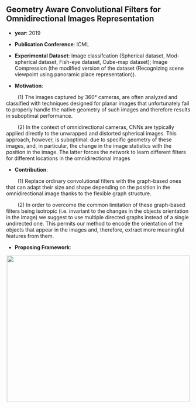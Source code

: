## Geometry Aware Convolutional Filters for Omnidirectional Images Representation

- **year**: 2019

- **Publication Conference**: ICML

- **Experimental Dataset**: Image classifcation (Spherical dataset, Mod-spherical dataset, Fish-eye dataset, Cube-map dataset); Image Compression (the modified version of the dataset (Recognizing scene viewpoint using panoramic place representation)).

- **Motivation**:

&nbsp; &nbsp; &nbsp; &nbsp; (1) The images captured by 360&deg; cameras, are often analyzed and classified with techniques designed for planar images that unfortunately fail to properly handle the native geometry of such images and therefore results in suboptimal performance.

&nbsp; &nbsp; &nbsp; &nbsp; (2) In the context of omnidirectional cameras, CNNs are typically applied directly to the unwrapped and distorted spherical images. This approach, however, is suboptimal: due to specific geometry of these images, and, in particular, the change in the image statistics with the position in the image. The latter forces the network to learn different filters for different locations in the omnidirectional images

- **Contribution**:

&nbsp; &nbsp; &nbsp; &nbsp; (1) Replace ordinary convolutional filters with the graph-based ones that can adapt their size and shape depending on the position in the omnidirectional image thanks to the flexible graph structure.

&nbsp; &nbsp; &nbsp; &nbsp; (2)  In order to overcome the common limitation of these graph-based filters being isotropic (i.e. invariant to the changes in the objects orientation in the image) we suggest to use multiple directed graphs instead of a single undirected one. This permits our method to encode the orientation of the objects that appear in the images and, therefore, extract more meaningful features from them.

- **Proposing Framework**:
<div align=center>
<img src="https://github.com/VLISLAB/360-DL-Survey/blob/main/Images/GAFilters.png" width="500" height="400">
</div>
